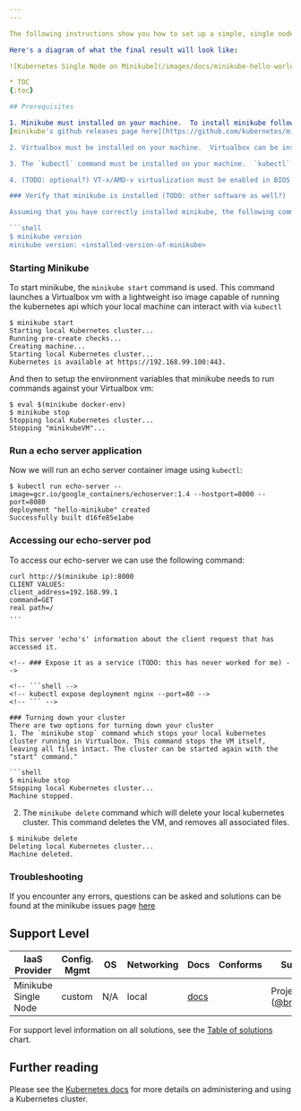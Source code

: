 ```yaml
---
---

The following instructions show you how to set up a simple, single node Kubernetes cluster using Minikube.

Here's a diagram of what the final result will look like:

![Kubernetes Single Node on Minikube](/images/docs/minikube-hello-world-diagram.svg)

* TOC
{:toc}

## Prerequisites

1. Minikube must installed on your machine.  To install minikube follow the steps listed at:
[minikube's github releases page here](https://github.com/kubernetes/minikube/releases)

2. Virtualbox must be installed on your machine.  Virtualbox can be installed from: [the Virtualbox website here](https://www.Virtualbox.org/wiki/Downloads) (also can be installed on Linux via apt-get with `sudo apt-get install Virtualbox`)

3. The `kubectl` command must be installed on your machine.  `kubectl` can be installed from the [gcloud page which has installation instructions here](https://cloud.google.com/container-engine/docs/quickstart#install_the_gcloud_command-line_interface)

4. (TODO: optional?) VT-x/AMD-v virtualization must be enabled in BIOS

### Verify that minikube is installed (TODO: other software as well?)

Assuming that you have correctly installed minikube, the following command `minikube version` should run and display the installed minikube version

```shell
$ minikube version
minikube version: <installed-version-of-minikube>
```

### Starting Minikube
To start minikube, the `minikube start` command is used.  This command launches a Virtualbox vm with a lightweight iso image capable of running the kubernetes api which your local machine can interact with via `kubectl`

```shell
$ minikube start
Starting local Kubernetes cluster...
Running pre-create checks...
Creating machine...
Starting local Kubernetes cluster...
Kubernetes is available at https://192.168.99.100:443.
```
And then to setup the environment variables that minikube needs to run commands against your Virtualbox vm:

```shell
$ eval $(minikube docker-env)
$ minikube stop
Stopping local Kubernetes cluster...
Stopping "minikubeVM"...
```


### Run a echo server application
Now we will run an echo server container image using `kubectl`:

```shell
$ kubectl run echo-server --image=gcr.io/google_containers/echoserver:1.4 --hostport=8000 --port=8080
deployment "hello-minikube" created
Successfully built d16fe85e1abe
```

### Accessing our echo-server pod
To access our echo-server we can use the following command:

```shell
curl http://$(minikube ip):8000
CLIENT VALUES:
client_address=192.168.99.1
command=GET
real path=/
...
```

```

This server 'echo's' information about the client request that has accessed it.

<!-- ### Expose it as a service (TODO: this has never worked for me) -->

<!-- ```shell -->
<!-- kubectl expose deployment nginx --port=80 -->
<!-- ``` -->

### Turning down your cluster
There are two options for turning down your cluster
1. The `minikube stop` command which stops your local kubernetes cluster running in Virtualbox. This command stops the VM itself, leaving all files intact. The cluster can be started again with the "start" command."

```shell
$ minikube stop
Stopping local Kubernetes cluster...
Machine stopped.
```
2. The `minikube delete` command which will delete your local kubernetes cluster. This command deletes the VM, and removes all associated files.

```shell
$ minikube delete
Deleting local Kubernetes cluster...
Machine deleted.
```

### Troubleshooting
If you encounter any errors, questions can be asked and solutions can be found at the minikube issues page [here](https://github.com/kubernetes/minikube/issues/)

## Support Level

IaaS Provider        | Config. Mgmt | OS     | Networking  | Docs                                              | Conforms | Support Level
-------------------- | ------------ | ------ | ----------  | ---------------------------------------------     | ---------| ----------------------------
Minikube Single Node   | custom       | N/A    | local       | [docs](/docs/getting-started-guides/minikube)                                 |          | Project ([@brendandburns](https://github.com/brendandburns))


For support level information on all solutions, see the [Table of solutions](/docs/getting-started-guides/#table-of-solutions) chart.


## Further reading

Please see the [Kubernetes docs](/docs/) for more details on administering
and using a Kubernetes cluster.
